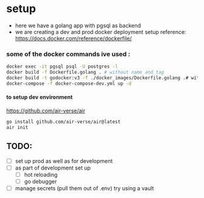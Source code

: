 # setup
- here we have a golang app with pgsql as backend
- we are creating a dev and prod docker deployment setup
reference: https://docs.docker.com/reference/dockerfile/

### some of the docker commands ive used :
```bash
docker exec -it pgsql psql -U postgres -l
docker build -f Dockerfile.golang . # without name and tag
docker build -t godocker:v3 -f ./docker_images/Dockerfile.golang .# with name and tag
docker-compose -f docker-compose-dev.yml up -d
```
#### to setup dev environment
https://github.com/air-verse/air
```bash 
go install github.com/air-verse/air@latest
air init
```
## TODO:
- [ ] set up prod as well as for development
- [ ] as part of development set up 
  - [ ] hot reloading
  - [ ] go debugger
- [ ] manage secrets (pull them out of .env) try using a vault
